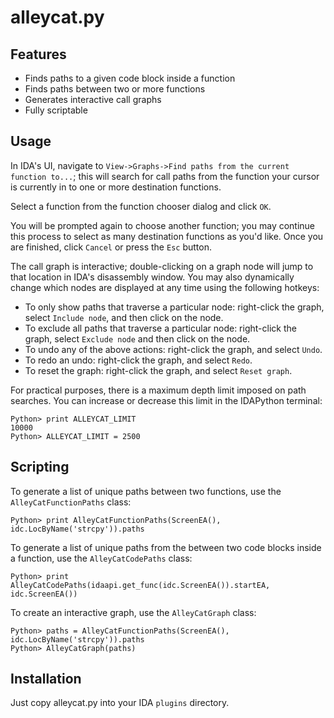 alleycat.py
================

Features
--------

  * Finds paths to a given code block inside a function
  * Finds paths between two or more functions
  * Generates interactive call graphs
  * Fully scriptable

Usage
-----

In IDA's UI, navigate to `View->Graphs->Find paths from the current function to...`; this will search for call paths from the function your cursor is currently in to one or more destination functions.

Select a function from the function chooser dialog and click `OK`.

You will be prompted again to choose another function; you may continue this process to select as many destination functions as you'd like. Once you are finished, click `Cancel` or press the `Esc` button.

The call graph is interactive; double-clicking on a graph node will jump to that location in IDA's disassembly window. You may also dynamically change which nodes are displayed at any time using the following hotkeys:

  * To only show paths that traverse a particular node: right-click the graph, select `Include node`, and then click on the node.
  * To exclude all paths that traverse a particular node: right-click the graph, select `Exclude node` and then click on the node.
  * To undo any of the above actions: right-click the graph, and select `Undo`.
  * To redo an undo: right-click the graph, and select `Redo`.
  * To reset the graph: right-click the graph, and select `Reset graph`.

For practical purposes, there is a maximum depth limit imposed on path searches. You can increase or decrease this limit in the IDAPython terminal:

```
Python> print ALLEYCAT_LIMIT
10000
Python> ALLEYCAT_LIMIT = 2500
```

Scripting
---------

To generate a list of unique paths between two functions, use the `AlleyCatFunctionPaths` class:

```
Python> print AlleyCatFunctionPaths(ScreenEA(), idc.LocByName('strcpy')).paths
```

To generate a list of unique paths from the between two code blocks inside a function, use the `AlleyCatCodePaths` class:

```
Python> print AlleyCatCodePaths(idaapi.get_func(idc.ScreenEA()).startEA, idc.ScreenEA())
```

To create an interactive graph, use the `AlleyCatGraph` class:

```
Python> paths = AlleyCatFunctionPaths(ScreenEA(), idc.LocByName('strcpy')).paths
Python> AlleyCatGraph(paths)
```

Installation
------------

Just copy alleycat.py into your IDA `plugins` directory.

